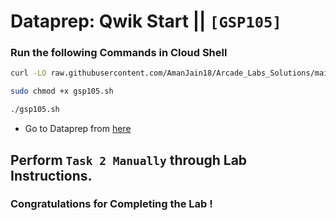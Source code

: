 # Dataprep: Qwik Start || `[GSP105]`

### Run the following Commands in Cloud Shell

```bash
curl -LO raw.githubusercontent.com/AmanJain18/Arcade_Labs_Solutions/main/Dataprep%20Qwik%20Start/gsp105.sh

sudo chmod +x gsp105.sh

./gsp105.sh
```

- Go to Dataprep from [here](https://console.cloud.google.com/dataprep)

## Perform `Task 2 Manually` through Lab Instructions.

### Congratulations for Completing the Lab !
